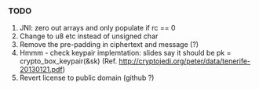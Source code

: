 ### TODO

1. JNI: zero out arrays and only populate if rc == 0
2. Change to u8 etc instead of unsigned char
3. Remove the pre-padding in ciphertext and message (?)
4. Hmmm - check keypair implemtation: slides say it should be pk = crypto_box_keypair(&sk)
   (Ref. http://cryptojedi.org/peter/data/tenerife-20130121.pdf)
5. Revert license to public domain (github ?)